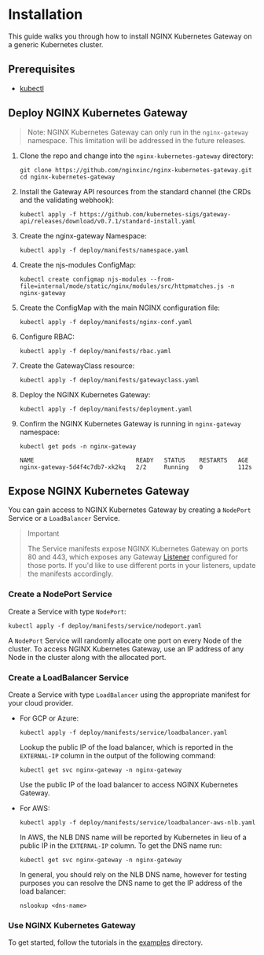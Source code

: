 # Installation

This guide walks you through how to install NGINX Kubernetes Gateway on a generic Kubernetes cluster.

## Prerequisites

- [kubectl](https://kubernetes.io/docs/tasks/tools/)

## Deploy NGINX Kubernetes Gateway

> Note: NGINX Kubernetes Gateway can only run in the `nginx-gateway` namespace.
> This limitation will be addressed in the future releases.

1. Clone the repo and change into the `nginx-kubernetes-gateway` directory:

   ```shell
   git clone https://github.com/nginxinc/nginx-kubernetes-gateway.git
   cd nginx-kubernetes-gateway
   ```

1. Install the Gateway API resources from the standard channel (the CRDs and the validating webhook):

   ```shell
   kubectl apply -f https://github.com/kubernetes-sigs/gateway-api/releases/download/v0.7.1/standard-install.yaml
   ```

1. Create the nginx-gateway Namespace:

    ```shell
    kubectl apply -f deploy/manifests/namespace.yaml
    ```

1. Create the njs-modules ConfigMap:

    ```shell
    kubectl create configmap njs-modules --from-file=internal/mode/static/nginx/modules/src/httpmatches.js -n nginx-gateway
    ```

1. Create the ConfigMap with the main NGINX configuration file:

    ```shell
    kubectl apply -f deploy/manifests/nginx-conf.yaml
    ```

1. Configure RBAC:

    ```shell
    kubectl apply -f deploy/manifests/rbac.yaml
    ```

1. Create the GatewayClass resource:

    ```shell
    kubectl apply -f deploy/manifests/gatewayclass.yaml
    ```

1. Deploy the NGINX Kubernetes Gateway:

   ```shell
   kubectl apply -f deploy/manifests/deployment.yaml
   ```

1. Confirm the NGINX Kubernetes Gateway is running in `nginx-gateway` namespace:

   ```shell
   kubectl get pods -n nginx-gateway
   ```

   ```text
   NAME                             READY   STATUS    RESTARTS   AGE
   nginx-gateway-5d4f4c7db7-xk2kq   2/2     Running   0          112s
   ```

## Expose NGINX Kubernetes Gateway

You can gain access to NGINX Kubernetes Gateway by creating a `NodePort` Service or a `LoadBalancer` Service.

> Important
>
> The Service manifests expose NGINX Kubernetes Gateway on ports 80 and 443, which exposes any
> Gateway [Listener](https://gateway-api.sigs.k8s.io/references/spec/#gateway.networking.k8s.io/v1beta1.Listener)
> configured for those ports. If you'd like to use different ports in your listeners,
> update the manifests accordingly.

### Create a NodePort Service

Create a Service with type `NodePort`:

```shell
kubectl apply -f deploy/manifests/service/nodeport.yaml
```

A `NodePort` Service will randomly allocate one port on every Node of the cluster. To access NGINX Kubernetes Gateway,
use an IP address of any Node in the cluster along with the allocated port.

### Create a LoadBalancer Service

Create a Service with type `LoadBalancer` using the appropriate manifest for your cloud provider.

- For GCP or Azure:

   ```shell
   kubectl apply -f deploy/manifests/service/loadbalancer.yaml
   ```

  Lookup the public IP of the load balancer, which is reported in the `EXTERNAL-IP` column in the output of the
  following command:

   ```shell
   kubectl get svc nginx-gateway -n nginx-gateway
   ```

  Use the public IP of the load balancer to access NGINX Kubernetes Gateway.

- For AWS:

   ```shell
   kubectl apply -f deploy/manifests/service/loadbalancer-aws-nlb.yaml
   ```

  In AWS, the NLB DNS name will be reported by Kubernetes in lieu of a public IP in the `EXTERNAL-IP` column. To get the
  DNS name run:

   ```shell
   kubectl get svc nginx-gateway -n nginx-gateway
   ```

  In general, you should rely on the NLB DNS name, however for testing purposes you can resolve the DNS name to get the
  IP address of the load balancer:

   ```shell
   nslookup <dns-name>
   ```

### Use NGINX Kubernetes Gateway

To get started, follow the tutorials in the [examples](../examples) directory.
